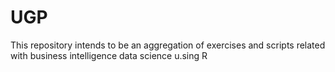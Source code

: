 # UGP
This repository intends to be an aggregation of exercises and scripts related with business intelligence data science u.sing R
